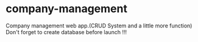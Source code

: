 # company-management
Company management web app.(CRUD System and a little more function) 
Don't forget to create database before launch !!!

